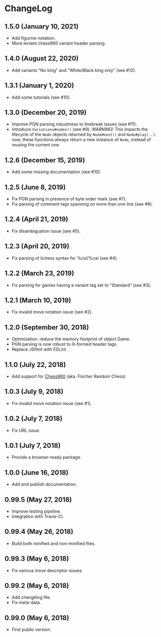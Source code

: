 ChangeLog
=========

1.5.0 (January 10, 2021)
-----------------------
* Add figurine notation.
* More lenient chess960 variant header parsing.

1.4.0 (August 22, 2020)
-----------------------
* Add variants "No king" and "White/Black king only" (see #12).

1.3.1 (January 1, 2020)
-----------------------
* Add some tutorials (see #10).

1.3.0 (December 20, 2019)
-------------------------
* Improve PGN parsing robustness to linebreak issues (see #11).
* Introduce `Variations#nodes()` (see #9). WARNING! This impacts the lifecycle of the `Node` objects returned by `Node#next()` and
`Node#play(..)`: now, these functions always return a new instance of `Node`, instead of reusing the current one.

1.2.6 (December 15, 2019)
-------------------------
* Add some missing documentation (see #10).

1.2.5 (June 8, 2019)
--------------------
* Fix PGN parsing in presence of byte order mark (see #7).
* Fix parsing of comment tags spanning on more than one line (see #8).

1.2.4 (April 21, 2019)
----------------------
* Fix disambiguation issue (see #5).

1.2.3 (April 20, 2019)
----------------------
* Fix parsing of lichess syntax for %csl/%cal (see #4).

1.2.2 (March 23, 2019)
----------------------
* Fix parsing for games having a variant tag set to "Standard" (see #3).

1.2.1 (March 10, 2019)
----------------------
* Fix invalid move notation issue (see #2).

1.2.0 (September 30, 2018)
--------------------------
* Optimization: reduce the memory footprint of object Game.
* PGN parsing is now robust to ill-formed header tags.
* Replace JSHint with ESLint.

1.1.0 (July 22, 2018)
---------------------
* Add support for [Chess960](https://en.wikipedia.org/wiki/Chess960) (aka. Fischer Random Chess).

1.0.3 (July 9, 2018)
--------------------
* Fix invalid move notation issue (see #1).

1.0.2 (July 7, 2018)
--------------------
* Fix URL issue.

1.0.1 (July 7, 2018)
--------------------
* Provide a browser-ready package.

1.0.0 (June 16, 2018)
---------------------
* Add and publish documentation.

0.99.5 (May 27, 2018)
---------------------
* Improve testing pipeline.
* Integration with Travis-CI.

0.99.4 (May 26, 2018)
---------------------
* Build both minified and non-minified files.

0.99.3 (May 6, 2018)
--------------------
* Fix various move descriptor issues.

0.99.2 (May 6, 2018)
--------------------
* Add changelog file.
* Fix meta-data.

0.99.0 (May 6, 2018)
--------------------
* First public version.

